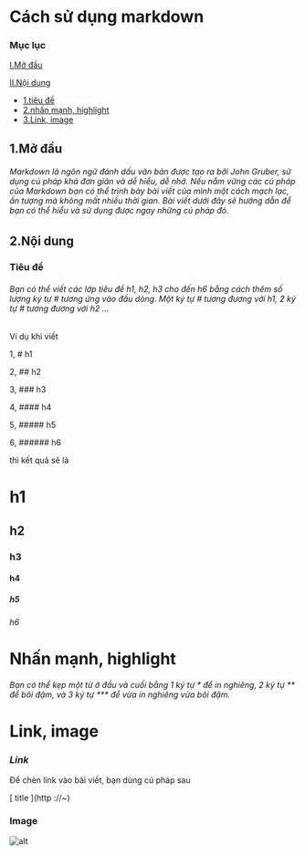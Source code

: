 # Cách sử dụng markdown
 ### Mục lục
[ I.Mở đầu](https://github.com/anh1609/github/edit/main/markdown1.md#1m%E1%BB%9F-%C4%91%E1%BA%A7u)

[II.Nội dung](https://github.com/anh1609/github/edit/main/markdown1.md#2n%E1%BB%99i-dung)
* [1.tiêu đề](https://github.com/anh1609/github/edit/main/markdown1.md#ti%C3%AAu-%C4%91%E1%BB%81)
* [2.nhấn mạnh, highlight](https://github.com/anh1609/github/edit/main/markdown1.md#nh%E1%BA%A5n-m%E1%BA%A1nh-highlight)
* [3.Link, image](https://github.com/anh1609/github/edit/main/markdown1.md#link-image)
    
## 1.Mở đầu
###### Markdown là ngôn ngữ đánh dấu văn bản được tạo ra bởi John Gruber, sử dụng cú pháp khá đơn giản và dễ hiểu, dễ nhớ. Nếu nắm vững các cú pháp của Markdown bạn có thể trình bày bài viết của mình một cách mạch lạc, ấn tượng mà không mất nhiều thời gian. Bài viết dưới đây sẽ hướng dẫn để bạn có thể hiểu và sử dụng được ngay những cú pháp đó.
## 2.Nội dung
### Tiêu đề
###### Bạn có thể viết các lớp tiêu đề h1, h2, h3 cho đến h6 bằng cách thêm số lượng ký tự # tương ứng vào đầu dòng. Một ký tự # tương đương với h1, 2 ký tự # tương đương với h2 ... 
Ví dụ khi viết

1,  # h1

2,  ## h2

3,  ### h3

4,  #### h4

5,  ##### h5

6, ###### h6

thì kết quả sẽ là
# h1
## h2
### h3
#### h4
##### h5
###### h6

# Nhấn mạnh, highlight
###### Bạn có thể kẹp một từ ở đầu và cuối bằng 1 ký tự * để in nghiêng, 2 ký tự ** để bôi đậm, và 3 ký tự *** để vừa in nghiêng vừa bôi đậm.

# Link, image
### ***Link***
Để chèn link vào bài viết, bạn dùng cú pháp sau

[ title ](http ://~)

### Image
![ alt ](![image](https://user-images.githubusercontent.com/103040597/162441972-8c9bebc8-9a24-42e2-b78a-6aef2b78623a.png))

    


